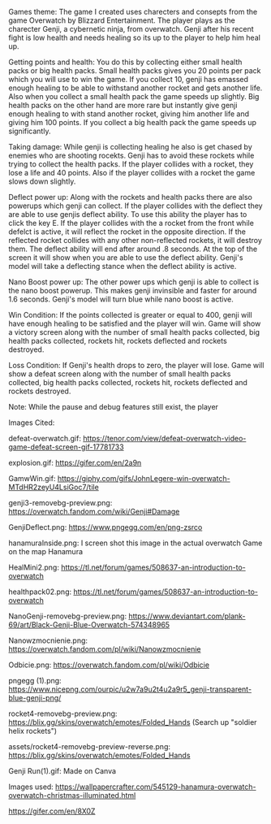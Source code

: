Games theme:
The game I created uses charecters and consepts from the game Overwatch by Blizzard Entertainment. The player plays as the charecter Genji, a cybernetic ninja, from overwatch. Genji after his recent fight is low health and needs healing so its up to the player to help him heal up. 

Getting points and health:
You do this by collecting either small health packs or big health packs. Small health packs gives you 20 points per pack which you will use to win the game. If you collect 10, genji has emassed enough healing to be able to withstand another rocket and gets another life. Also when you collect a small health pack the game speeds up slightly. Big health packs on the other hand are more rare but instantly give genji enough healing to with stand another rocket, giving him another life and giving him 100 points. If you collect a big health pack the game speeds up significantly.

Taking damage:
While genji is collecting healing he also is get chased by enemies who are shooting rocekts. Genji has to avoid these rockets while trying to collect the health packs. If the player collides with a rocket, they lose a life and 40 points. Also if the player collides with a rocket the game slows down slightly.

Deflect power up:
Along with the rockets and health packs there are also powerups which genji can collect. If the player collides with the deflect they are able to use genjis deflect ability. To use this ability the player has to click the key E. If the player collides with the a rocket from the front while defelct is active, it will reflect the rocket in the opposite direction. If the reflected rocket collides with any other non-reflected rockets, it will destroy them. The deflect ability will end after around .8 seconds. At the top of the screen it will show when you are able to use the deflect ability. Genji's model will take a deflecting stance when the deflect ability is active.

Nano Boost power up:
The other power ups which genji is able to collect is the nano boost powerup. This makes genji invinsible and faster for around 1.6 seconds. Genji's model will turn blue while nano boost is active.

Win Condition: 
If the points collected is greater or equal to 400, genji will have enough healing to be satisfied and the player will win. Game will show a victory screen along with the number of small health packs collected, big health packs collected, rockets hit, rockets deflected and rockets destroyed. 

Loss Condition: 
If Genji's health drops to zero, the player will lose. Game will show a defeat screen along with the number of small health packs collected, big health packs collected, rockets hit, rockets deflected and rockets destroyed. 

Note:
While the pause and debug features still exist, the player

Images Cited:

defeat-overwatch.gif: https://tenor.com/view/defeat-overwatch-video-game-defeat-screen-gif-17781733

explosion.gif: https://gifer.com/en/2a9n

GamwWin.gif: https://giphy.com/gifs/JohnLegere-win-overwatch-MTdHR2zeyU4LsiGoc7/tile

genji3-removebg-preview.png: https://overwatch.fandom.com/wiki/Genji#Damage

GenjiDeflect.png: https://www.pngegg.com/en/png-zsrco

hanamuraInside.png: I screen shot this image in the actual overwatch Game on the map Hanamura

HealMini2.png: https://tl.net/forum/games/508637-an-introduction-to-overwatch

healthpack02.png: https://tl.net/forum/games/508637-an-introduction-to-overwatch

NanoGenji-removebg-preview.png: https://www.deviantart.com/plank-69/art/Black-Genji-Blue-Overwatch-574348965

Nanowzmocnienie.png: https://overwatch.fandom.com/pl/wiki/Nanowzmocnienie

Odbicie.png: https://overwatch.fandom.com/pl/wiki/Odbicie

pngegg (1).png: https://www.nicepng.com/ourpic/u2w7a9u2t4u2a9r5_genji-transparent-blue-genji-png/

rocket4-removebg-preview.png: https://blix.gg/skins/overwatch/emotes/Folded_Hands
(Search up "soldier helix rockets")

assets/rocket4-removebg-preview-reverse.png: https://blix.gg/skins/overwatch/emotes/Folded_Hands

Genji Run(1).gif: Made on Canva

Images used:
https://wallpapercrafter.com/545129-hanamura-overwatch-overwatch-christmas-illuminated.html

https://gifer.com/en/8X0Z



